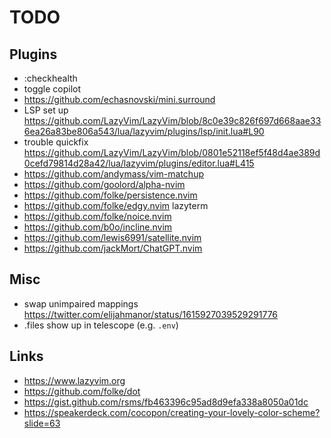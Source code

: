 # TODO

## Plugins

- :checkhealth 
- toggle copilot
- https://github.com/echasnovski/mini.surround
- LSP set up https://github.com/LazyVim/LazyVim/blob/8c0e39c826f697d668aae336ea26a83be806a543/lua/lazyvim/plugins/lsp/init.lua#L90
- trouble quickfix https://github.com/LazyVim/LazyVim/blob/0801e52118ef5f48d4ae389d0cefd79814d28a42/lua/lazyvim/plugins/editor.lua#L415
- https://github.com/andymass/vim-matchup
- https://github.com/goolord/alpha-nvim
- https://github.com/folke/persistence.nvim
- https://github.com/folke/edgy.nvim lazyterm
- https://github.com/folke/noice.nvim
- https://github.com/b0o/incline.nvim
- https://github.com/lewis6991/satellite.nvim
- https://github.com/jackMort/ChatGPT.nvim

## Misc

- swap unimpaired mappings https://twitter.com/elijahmanor/status/1615927039529291776
- .files show up in telescope (e.g. `.env`)

## Links

- https://www.lazyvim.org
- https://github.com/folke/dot
- https://gist.github.com/rsms/fb463396c95ad8d9efa338a8050a01dc
- https://speakerdeck.com/cocopon/creating-your-lovely-color-scheme?slide=63
